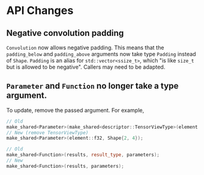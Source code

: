 # API Changes

## Negative convolution padding

`Convolution` now allows negative padding. This means that the `padding_below` and `padding_above`
arguments now take type `Padding` instead of `Shape`. `Padding` is an alias for
`std::vector<ssize_t>`, which "is like `size_t` but is allowed to be negative". Callers may need
to be adapted.

## `Parameter` and `Function` no longer take a type argument. 

To update, remove the passed argument. For example,
```C++
// Old
make_shared<Parameter>(make_shared<descriptor::TensorViewType>(element::f32, Shape{2, 4}));
// New (remove TensorViewType)
make_shared<Parameter>(element::f32, Shape{2, 4});

// Old
make_shared<Function>(results, result_type, parameters);
// New
make_shared<Function>(results, parameters);
```


